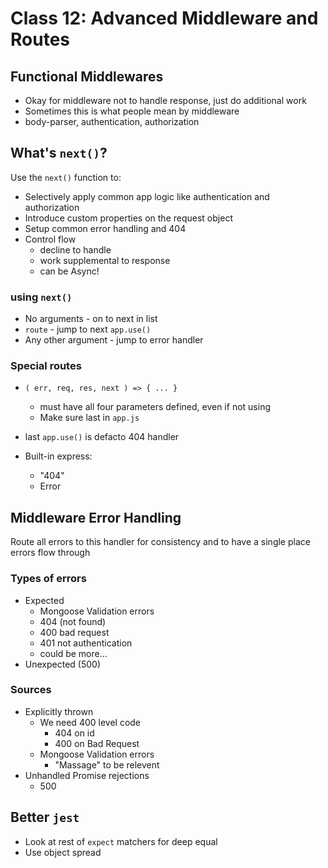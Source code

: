Class 12: Advanced Middleware and Routes
===

## Functional Middlewares

* Okay for middleware not to handle response, just do additional work
* Sometimes this is what people mean by middleware
* body-parser, authentication, authorization

## What's `next()`?

Use the `next()` function to:

* Selectively apply common app logic like authentication and authorization
* Introduce custom properties on the request object
* Setup common error handling and 404
* Control flow
    * decline to handle
    * work supplemental to response
    * can be Async!

### using `next()`

* No arguments - on to next in list
* `route` - jump to next `app.use()`
* Any other argument - jump to error handler

### Special routes

* `( err, req, res, next ) => { ... }`
    * must have all four parameters defined, even if not using
    * Make sure last in `app.js`

* last `app.use()` is defacto 404 handler

* Built-in express:
	* "404"
	* Error 


## Middleware Error Handling

Route all errors to this handler for consistency and to have a single place errors flow through

### Types of errors

* Expected
    * Mongoose Validation errors
    * 404 (not found)
    * 400 bad request
    * 401 not authentication
    * could be more...
* Unexpected (500)

### Sources

* Explicitly thrown
    * We need 400 level code
        * 404 on id
        * 400 on Bad Request
    * Mongoose Validation errors
        * "Massage" to be relevent
* Unhandled Promise rejections
    * 500

## Better `jest`

* Look at rest of `expect` matchers for deep equal
* Use object spread
